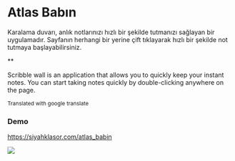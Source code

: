 # Atlas Babın
Karalama duvarı, anlık notlarınızı hızlı bir şekilde tutmanızı sağlayan bir uygulamadır. Sayfanın herhangi bir yerine çift tıklayarak hızlı bir şekilde not tutmaya başlayabilirsiniz. 

**

Scribble wall is an application that allows you to quickly keep your instant notes. You can start taking notes quickly by double-clicking anywhere on the page.
<div style="font-size:12px;">Translated with google translate</div>


### Demo
https://siyahklasor.com/atlas_babin

![](https://media-exp1.licdn.com/dms/image/C4D22AQHGRd42b0gtDg/feedshare-shrink_1280/0/1663528183569?e=1666224000&v=beta&t=LGeL3iIxDn3dYXkQaFOPZo1aJUhxtZD2YF1mJB4aONE)
